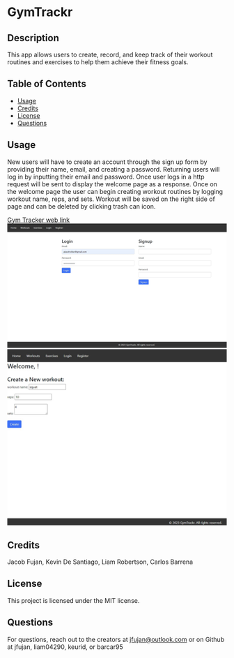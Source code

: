 # GymTrackr

## Description

This app allows users to create, record, and keep track of their workout routines and exercises to help them achieve their fitness goals.

## Table of Contents

- [Usage](#usage)
- [Credits](#credits)
- [License](#license)
- [Questions](#questions)

## Usage

New users will have to create an account through the sign up form by providing their name, email, and creating a password. Returning users will log in by inputting their email and password.
Once user logs in a http request will be sent to display the welcome page as a response. Once on the welcome page the user can begin creating workout routines by logging workout name, reps, and sets. Workout will be saved on the right side of page and can be deleted by clicking trash can icon.

[Gym Tracker web link](https://gym-trackerr-c227a2e45128.herokuapp.com/)
![webpage screenshot](./public/images/Screenshot%202023-08-21%20122939.jpg)
![welcome page](./public/images/welcome%20page.jpg)


## Credits

Jacob Fujan, Kevin De Santiago, Liam Robertson, Carlos Barrena

## License

This project is licensed under the MIT license.

## Questions

For questions, reach out to the creators at jfujan@outlook.com or on Github at jfujan, liam04290, keurid, or barcar95
